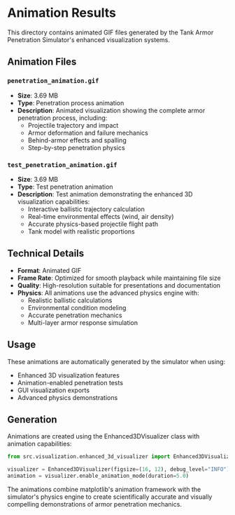 # Animation Results

This directory contains animated GIF files generated by the Tank Armor Penetration Simulator's enhanced visualization systems.

## Animation Files

### `penetration_animation.gif`
- **Size**: 3.69 MB
- **Type**: Penetration process animation
- **Description**: Animated visualization showing the complete armor penetration process, including:
  - Projectile trajectory and impact
  - Armor deformation and failure mechanics
  - Behind-armor effects and spalling
  - Step-by-step penetration physics

### `test_penetration_animation.gif`
- **Size**: 3.69 MB  
- **Type**: Test penetration animation
- **Description**: Test animation demonstrating the enhanced 3D visualization capabilities:
  - Interactive ballistic trajectory calculation
  - Real-time environmental effects (wind, air density)
  - Accurate physics-based projectile flight path
  - Tank model with realistic proportions

## Technical Details

- **Format**: Animated GIF
- **Frame Rate**: Optimized for smooth playback while maintaining file size
- **Quality**: High-resolution suitable for presentations and documentation
- **Physics**: All animations use the advanced physics engine with:
  - Realistic ballistic calculations
  - Environmental condition modeling
  - Accurate penetration mechanics
  - Multi-layer armor response simulation

## Usage

These animations are automatically generated by the simulator when using:
- Enhanced 3D visualization features
- Animation-enabled penetration tests  
- GUI visualization exports
- Advanced physics demonstrations

## Generation

Animations are created using the Enhanced3DVisualizer class with animation capabilities:
```python
from src.visualization.enhanced_3d_visualizer import Enhanced3DVisualizer

visualizer = Enhanced3DVisualizer(figsize=(16, 12), debug_level="INFO")
animation = visualizer.enable_animation_mode(duration=5.0)
```

The animations combine matplotlib's animation framework with the simulator's physics engine to create scientifically accurate and visually compelling demonstrations of armor penetration mechanics.
